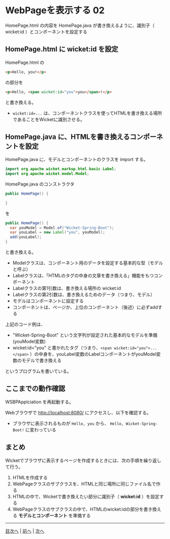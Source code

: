 # WebPageを表示する 02

HomePage.html の内容を HomePage.java が書き換えるように、識別子（ wicket:id ）とコンポーネントを設定する

## HomePage.html に wicket:id を設定

HomePage.html の 

```html
<p>Hello, you!</p>
```

の部分を

```html
<p>Hello, <span wicket:id="you">you</span>!</p>
```

と書き換える。

- `wicket:id=...` は、コンポーネントクラスを使ってHTMLを書き換える場所であることをWicketに識別させる。

## HomePage.java に、HTMLを書き換えるコンポーネントを設定

HomePage.java に、モデルとコンポーネントのクラスを import する。

```java
import org.apache.wicket.markup.html.basic.Label;
import org.apache.wicket.model.Model;
```

HomePage.java のコンストラクタ

```java
public HomePage() {
  
}
```

を

```java
public HomePage() {
  var youModel = Model.of("Wicket-Spring-Boot");
  var youLabel = new Label("you", youModel);
  add(youLabel);
}
```

と書き換える。

- Modelクラスは、コンポーネント用のデータを設定する基本的な型（モデルと呼ぶ）
- Labelクラスは、「HTMLのタグの中身の文章を書き換える」機能をもつコンポーネント
- Labelクラスの第1引数は、書き換える場所の wicket:id
- Labelクラスの第2引数は、書き換えるためのデータ（つまり、モデル）
- モデルはコンポーネントに設定する
- コンポーネントは、ページか、上位のコンポーネント（後述）に必ずaddする

上記のコード例は、 

- "Wicket-Spring-Boot" という文字列が設定された基本的なモデルを準備(youModel変数)
- wicket:id="you" と書かれたタグ（つまり、`<span wicket:id="you">...</span>` ）の中身を、youLabel変数のLabelコンポーネントがyouModel変数のモデルで書き換える

というプログラムを書いている。

## ここまでの動作確認

WSBPApplciation を再起動する。

Webブラウザで [http://localhost:8080/](http://localhost:8080/) にアクセスし、以下を確認する。

- ブラウザに表示されるものが `Hello, you` から、 `Hello, Wicket-Spring-Boot!` に変わっている

## まとめ

Wicketでブラウザに表示するページを作成するときには、次の手順を繰り返して行う。

1. HTMLを作成する
1. WebPageクラスのサブクラスを、HTMLと同じ場所に同じファイル名で作る
1. HTMLの中で、Wicketで書き換えたい部分に識別子（ **wicket:id** ）を設定する
1. WebPageクラスのサブクラスの中で、HTMLのwicket:idの部分を書き換える **モデルとコンポーネント** を準備する

----

[目次へ](../../README.md) | [前へ](./01.md) | [次へ](./02.md)